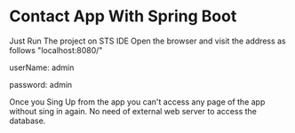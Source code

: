 # Contact App With Spring Boot

Just Run The project on STS IDE
Open the browser and visit the address as follows "localhost:8080/"

  userName: admin
  
  password: admin
  
 Once you Sing Up from the app you can't access any page of the app without sing in again.
 No need of external web server to access the database.

